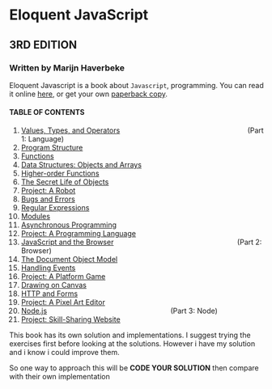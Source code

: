 # Eloquent JavaScript

## 3RD EDITION

### Written by Marijn Haverbeke

Eloquent Javascript is a book about `Javascript`, programming.
You can read it online [here](https://eloquentjavascript.net), or get your own [paperback copy](https://www.amazon.es/s?k=Eloquent+JavaScript%2C+3rd+Edition%3A+A+Modern+Introduction+to+Programming&tag=n).

#### TABLE OF CONTENTS

1. [Values, Types, and Operators](https://eloquentjavascript.net/01_values.html) &nbsp;&nbsp;&nbsp;&nbsp;&nbsp;&nbsp;&nbsp;&nbsp;&nbsp;&nbsp;&nbsp;&nbsp;&nbsp;&nbsp;&nbsp;&nbsp;&nbsp;&nbsp;&nbsp;&nbsp;&nbsp;&nbsp;&nbsp;&nbsp;&nbsp;&nbsp;&nbsp;&nbsp;&nbsp;&nbsp;&nbsp;&nbsp;&nbsp;&nbsp;&nbsp;&nbsp;&nbsp;&nbsp;&nbsp;&nbsp;&nbsp;&nbsp;&nbsp;&nbsp;&nbsp;&nbsp;&nbsp;&nbsp;&nbsp;&nbsp;&nbsp;&nbsp;&nbsp;&nbsp;&nbsp;&nbsp;&nbsp;&nbsp;&nbsp;&nbsp;&nbsp;&nbsp; (Part 1: Language)
2. [Program Structure](https://eloquentjavascript.net/02_program_structure.html)
3. [Functions](https://eloquentjavascript.net/03_functions.html)
4. [Data Structures: Objects and Arrays](https://eloquentjavascript.net/04_data.html)
5. [Higher-order Functions](https://eloquentjavascript.net/05_higher_order.html)
6. [The Secret Life of Objects](https://eloquentjavascript.net/06_object.html)
7. [Project: A Robot](https://eloquentjavascript.net/07_robot.html)
8. [Bugs and Errors](https://eloquentjavascript.net/08_error.html)
9. [Regular Expressions](https://eloquentjavascript.net/09_regexp.html)
10. [Modules](https://eloquentjavascript.net/10_modules.html)
11. [Asynchronous Programming](https://eloquentjavascript.net/11_async.html)
12. [Project: A Programming Language](https://eloquentjavascript.net/12_language.html)
13. [JavaScript and the Browser](https://eloquentjavascript.net/13_browser.html)&nbsp;&nbsp;&nbsp;&nbsp;&nbsp;&nbsp;&nbsp;&nbsp;&nbsp;&nbsp;&nbsp;&nbsp;&nbsp;&nbsp;&nbsp;&nbsp;&nbsp;&nbsp;&nbsp;&nbsp;&nbsp;&nbsp;&nbsp;&nbsp;&nbsp;&nbsp;&nbsp;&nbsp;&nbsp;&nbsp;&nbsp;&nbsp;&nbsp;&nbsp;&nbsp;&nbsp;&nbsp;&nbsp;&nbsp;&nbsp;&nbsp;&nbsp;&nbsp;&nbsp;&nbsp;&nbsp;&nbsp;&nbsp;&nbsp;&nbsp;&nbsp;&nbsp;&nbsp;&nbsp;&nbsp;&nbsp;&nbsp;&nbsp;&nbsp;&nbsp;&nbsp;&nbsp;(Part 2: Browser)
14. [The Document Object Model](https://eloquentjavascript.net/14_dom.html)
15. [Handling Events](https://eloquentjavascript.net/15_event.html)
16. [Project: A Platform Game](https://eloquentjavascript.net/16_game.html)
17. [Drawing on Canvas](https://eloquentjavascript.net/17_canvas.html)
18. [HTTP and Forms](https://eloquentjavascript.net/18_http.html)
19. [Project: A Pixel Art Editor](https://eloquentjavascript.net/19_paint.html)
20. [Node.js](https://eloquentjavascript.net/20_node.html)&nbsp;&nbsp;&nbsp;&nbsp;&nbsp;&nbsp;&nbsp;&nbsp;&nbsp;&nbsp;&nbsp;&nbsp;&nbsp;&nbsp;&nbsp;&nbsp;&nbsp;&nbsp;&nbsp;&nbsp;&nbsp;&nbsp;&nbsp;&nbsp;&nbsp;&nbsp;&nbsp;&nbsp;&nbsp;&nbsp;&nbsp;&nbsp;&nbsp;&nbsp;&nbsp;&nbsp;&nbsp;&nbsp;&nbsp;&nbsp;&nbsp;&nbsp;&nbsp;&nbsp;&nbsp;&nbsp;&nbsp;&nbsp;&nbsp;&nbsp;&nbsp;&nbsp;&nbsp;&nbsp;&nbsp;&nbsp;&nbsp;&nbsp;&nbsp;&nbsp;&nbsp;&nbsp;(Part 3: Node)
21. [Project: Skill-Sharing Website](https://eloquentjavascript.net/21_skillsharing.html)

This book has its own solution and implementations. I suggest trying the exercises first before looking at the solutions. However i have my solution and i know i could improve them.

So one way to approach this will be **CODE YOUR SOLUTION** then compare with their own implementation
